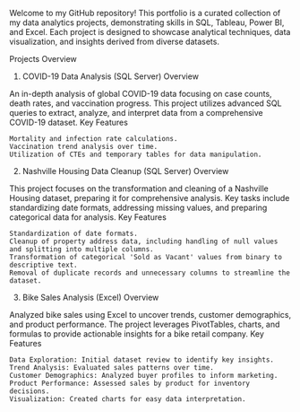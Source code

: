 Welcome to my GitHub repository! This portfolio is a curated collection of my data analytics projects, demonstrating skills in SQL, Tableau, Power BI, and Excel. Each project is designed to showcase analytical techniques, data visualization, and insights derived from diverse datasets.

Projects Overview

1. COVID-19 Data Analysis (SQL Server)
Overview

An in-depth analysis of global COVID-19 data focusing on case counts, death rates, and vaccination progress. This project utilizes advanced SQL queries to extract, analyze, and interpret data from a comprehensive COVID-19 dataset.
Key Features

    Mortality and infection rate calculations.
    Vaccination trend analysis over time.
    Utilization of CTEs and temporary tables for data manipulation.

2. Nashville Housing Data Cleanup (SQL Server)
Overview

This project focuses on the transformation and cleaning of a Nashville Housing dataset, preparing it for comprehensive analysis. Key tasks include standardizing date formats, addressing missing values, and preparing categorical data for analysis.
Key Features

    Standardization of date formats.
    Cleanup of property address data, including handling of null values and splitting into multiple columns.
    Transformation of categorical 'Sold as Vacant' values from binary to descriptive text.
    Removal of duplicate records and unnecessary columns to streamline the dataset.

3. Bike Sales Analysis (Excel)
Overview

Analyzed bike sales using Excel to uncover trends, customer demographics, and product performance. The project leverages PivotTables, charts, and formulas to provide actionable insights for a bike retail company.
Key Features

    Data Exploration: Initial dataset review to identify key insights.
    Trend Analysis: Evaluated sales patterns over time.
    Customer Demographics: Analyzed buyer profiles to inform marketing.
    Product Performance: Assessed sales by product for inventory decisions.
    Visualization: Created charts for easy data interpretation.
